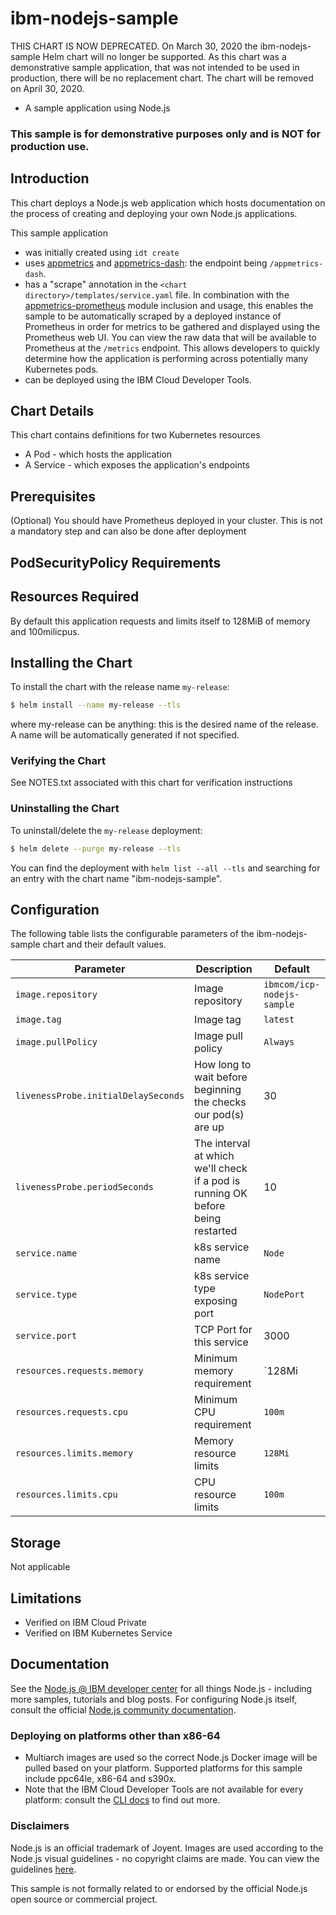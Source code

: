 # ibm-nodejs-sample

THIS CHART IS NOW DEPRECATED. On March 30, 2020 the ibm-nodejs-sample Helm chart will no longer be supported. As this chart was a demonstrative sample application, that was not intended to be used in production, there will be no replacement chart. The chart will be removed on April 30, 2020.

* A sample application using Node.js

### This sample is for demonstrative purposes only and is NOT for production use. ###

## Introduction
This chart deploys a Node.js web application which hosts documentation on the process of creating and deploying your own Node.js applications.

This sample application

- was initially created using `idt create`
- uses [appmetrics](https://github.com/RuntimeTools/appmetrics) and [appmetrics-dash](https://github.com/RuntimeTools/appmetrics-dash): the endpoint being `/appmetrics-dash`.
- has a "scrape" annotation in the `<chart directory>/templates/service.yaml` file. In combination with the [appmetrics-prometheus](https://github.com/RuntimeTools/appmetrics-prometheus) module inclusion and usage, this enables the sample to be automatically scraped by a deployed instance of Prometheus in order for metrics to be gathered and displayed using the Prometheus web UI. You can view the raw data that will be available to Prometheus at the `/metrics` endpoint.
This allows developers to quickly determine how the application is performing across potentially many Kubernetes pods.
- can be deployed using the IBM Cloud Developer Tools.

## Chart Details

This chart contains definitions for two Kubernetes resources

* A Pod - which hosts the application
* A Service - which exposes the application's endpoints

## Prerequisites

(Optional) You should have Prometheus deployed in your cluster. This is not a mandatory step and can also be done after deployment

## PodSecurityPolicy Requirements

## Resources Required

By default this application requests and limits itself to 128MiB of memory and 100milicpus.

## Installing the Chart

To install the chart with the release name `my-release`:

```bash
$ helm install --name my-release --tls
```

where my-release can be anything: this is the desired name of the release. A name will be automatically generated if not specified.

### Verifying the Chart

See NOTES.txt associated with this chart for verification instructions

### Uninstalling the Chart

To uninstall/delete the `my-release` deployment:

```bash
$ helm delete --purge my-release --tls
```
You can find the deployment with `helm list --all --tls` and searching for an entry with the chart name "ibm-nodejs-sample".

## Configuration

The following table lists the configurable parameters of the ibm-nodejs-sample chart and their default values.

| Parameter                   | Description                                     | Default                                                    |
| --------------------------- | ----------------------------------------------- | ---------------------------------------------------------- |
| `image.repository`          | Image repository                                | `ibmcom/icp-nodejs-sample`                                 |
| `image.tag`                 | Image tag                                       | `latest`                                                    |
| `image.pullPolicy`          | Image pull policy                               | `Always`                                                   |
| `livenessProbe.initialDelaySeconds`   | How long to wait before beginning the checks our pod(s) are up |   30                             |
| `livenessProbe.periodSeconds`         | The interval at which we'll check if a pod is running OK before being restarted     | 10          |
| `service.name`              | k8s service name                                | `Node`                                                     |
| `service.type`              | k8s service type exposing port                  | `NodePort`                                                 |
| `service.port`              | TCP Port for this service                       | 3000                                                       |
| `resources.requests.memory` | Minimum memory requirement                      | `128Mi                                                     |
| `resources.requests.cpu`    | Minimum CPU requirement                         | `100m`                                                     |
| `resources.limits.memory`   | Memory resource limits                          | `128Mi`                                                    |
| `resources.limits.cpu`      | CPU resource limits                             | `100m`                                                     |

## Storage

Not applicable

## Limitations

* Verified on IBM Cloud Private
* Verified on IBM Kubernetes Service

## Documentation

See the [Node.js @ IBM developer center](https://developer.ibm.com/node/) for all things Node.js - including more samples, tutorials and blog posts. For configuring Node.js itself, consult the official [Node.js community documentation](https://nodejs.org/en/docs/).

### Deploying on platforms other than x86-64
- Multiarch images are used so the correct Node.js Docker image will be pulled based on your platform. Supported platforms for this sample include ppc64le, x86-64 and s390x.
- Note that the IBM Cloud Developer Tools are not available for every platform: consult the [CLI docs](https://www.ibm.com/cloud/cli) to find out more.

### Disclaimers
Node.js is an official trademark of Joyent. Images are used according to the Node.js visual guidelines - no copyright claims are made. You can view the guidelines [here](https://nodejs.org/static/documents/foundation-visual-guidelines.pdf).

This sample is not formally related to or endorsed by the official Node.js open source or commercial project.
